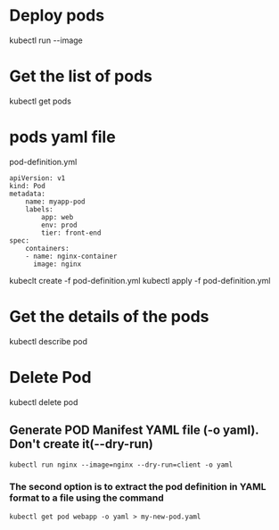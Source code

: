 # Deploy pods
kubectl run <name of the pod> --image <name of the image>
# Get the list of pods
kubectl get pods
# pods yaml file
pod-definition.yml
```
apiVersion: v1
kind: Pod
metadata:
    name: myapp-pod
    labels:
        app: web
        env: prod
        tier: front-end
spec:
    containers:
    - name: nginx-container
      image: nginx
```
kubeclt create -f pod-definition.yml
kubectl apply -f pod-definition.yml

# Get the details of the pods
kubectl describe pod <pod name>

# Delete Pod
kubectl delete pod <pod name>

## Generate POD Manifest YAML file (-o yaml). Don't create it(--dry-run)
```
kubectl run nginx --image=nginx --dry-run=client -o yaml
```

### The second option is to extract the pod definition in YAML format to a file using the command
```
kubectl get pod webapp -o yaml > my-new-pod.yaml
```

